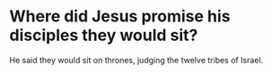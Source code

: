 # Where did Jesus promise his disciples they would sit?

He said they would sit on thrones, judging the twelve tribes of Israel.
